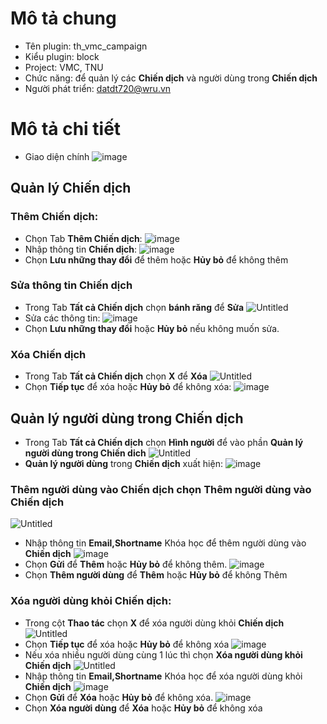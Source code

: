 # Mô tả chung
 - Tên plugin: th_vmc_campaign
 - Kiểu plugin: block
 - Project: VMC, TNU
 - Chức năng: để quản lý các **Chiến dịch** và người dùng trong **Chiến dịch**
 - Người phát triển: datdt720@wru.vn
# Mô tả chi tiết
- Giao diện chính
    ![image](https://user-images.githubusercontent.com/66956549/156364082-baf94d21-d423-43b9-a5ca-cd400191c795.png)
## Quản lý Chiến dịch
### Thêm Chiến dịch:
- Chọn Tab **Thêm Chiến dịch**:
    ![image](https://user-images.githubusercontent.com/66956549/156367303-a8600d89-2062-43fb-adc1-a10ecaa213dc.png)
- Nhập thông tin **Chiến dịch**:
    ![image](https://user-images.githubusercontent.com/66956549/156367929-b20d3f52-011e-45c2-bb31-59e82f629f6c.png)
- Chọn **Lưu những thay đổi** để thêm hoặc **Hủy bỏ** để không thêm
### Sửa thông tin Chiến dịch
- Trong Tab **Tất cả Chiến dịch** chọn **bánh răng** để **Sửa**
    ![Untitled](https://user-images.githubusercontent.com/66956549/156369325-f9ac1add-0a02-4170-874c-d940b74dd7e7.png)
- Sửa các thông tin:
    ![image](https://user-images.githubusercontent.com/66956549/156370780-8cf5ce6a-9436-4a23-aa23-82867d2eb459.png)
- Chọn **Lưu những thay đổi** hoặc **Hủy bỏ** nếu không muốn sửa.
### Xóa Chiến dịch
- Trong Tab **Tất cả Chiến dịch** chọn **X** để **Xóa**
    ![Untitled](https://user-images.githubusercontent.com/66956549/156372277-8e122a9e-76e5-4691-9812-87a72995a14f.png)
- Chọn **Tiếp tục** để xóa hoặc **Hủy bỏ** để không xóa:
    ![image](https://user-images.githubusercontent.com/66956549/156373060-bc33d972-0b1f-4054-b5b6-472c3222fbb1.png)
## Quản lý người dùng trong Chiến dịch
- Trong Tab **Tất cả Chiến dịch** chọn **Hình người** để vào phần **Quản lý người dùng trong Chiến dich**
    ![Untitled](https://user-images.githubusercontent.com/66956549/156373479-9a57f9bc-78fa-4e08-8b56-ca9a94fcd1b7.png)
- **Quản lý người dùng** trong **Chiến dịch** xuất hiện:
![image](https://user-images.githubusercontent.com/66956549/156374231-7c65a265-9fa5-4973-a22b-e517ffcbab54.png)
### Thêm người dùng vào Chiến dịch chọn Thêm người dùng vào Chiến dịch
![Untitled](https://user-images.githubusercontent.com/66956549/156377945-db8469f7-b1e7-4860-890c-d7699b829fbf.png)
- Nhập thông tin **Email,Shortname** Khóa học để thêm người dùng vào **Chiến dịch**
    ![image](https://user-images.githubusercontent.com/66956549/156379861-8d9f29b5-fd42-4002-86a3-dfbe2e4a8ab6.png)
- Chọn **Gửi** để **Thêm** hoặc **Hủy bỏ** để không thêm.
    ![image](https://user-images.githubusercontent.com/66956549/156380251-a58b378f-7d45-4f87-bd15-ef0d00d7dc21.png)
- Chọn **Thêm người dùng** để **Thêm** hoặc **Hủy bỏ** để không Thêm
### Xóa người dùng khỏi Chiến dịch:
- Trong cột **Thao tác** chọn **X** để xóa người dùng khỏi **Chiến dịch**
    ![Untitled](https://user-images.githubusercontent.com/66956549/156376328-d8565fd1-3095-4648-ba75-9e285814350c.png)
- Chọn **Tiếp tục** để xóa hoặc **Hủy bỏ** để không xóa
    ![image](https://user-images.githubusercontent.com/66956549/156378315-67d21154-26ec-42a7-9644-1266dc56df3c.png)
- Nếu xóa nhiều người dùng cùng 1 lúc thì chọn **Xóa người dùng khỏi Chiến dịch**
    ![Untitled](https://user-images.githubusercontent.com/66956549/156381350-6f256a26-ca67-4b17-a844-7cec1092c2bf.png)
- Nhập thông tin **Email,Shortname** Khóa học để xóa người dùng khỏi **Chiến dịch**
    ![image](https://user-images.githubusercontent.com/66956549/156381799-9ec6ea26-b31f-42cc-ad7b-41d373beb84e.png)
- Chọn **Gửi** để **Xóa** hoặc **Hủy bỏ** để không xóa.
    ![image](https://user-images.githubusercontent.com/66956549/156381891-efb1ed0c-90ce-4c20-8b12-86d8edf6c79c.png)
- Chọn **Xóa người dùng** để **Xóa** hoặc **Hủy bỏ** để không xóa